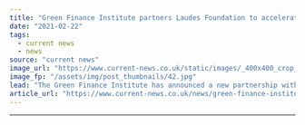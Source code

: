 ```yaml
---
title: "Green Finance Institute partners Laudes Foundation to accelerate built environment decarbonisation"
date: "2021-02-22"
tags: 
  - current news
  - news
source: "current news"
image_url: "https://www.current-news.co.uk/static/images/_400x400_crop_center-center/Thermostat-PickPik-NC.jpg"
image_fp: "/assets/img/post_thumbnails/42.jpg"
lead: "​The Green Finance Institute has announced a new partnership with the Laudes Foundation to accelerate the decarbonisation of the built environment."
article_url: "https://www.current-news.co.uk/news/green-finance-institute-partners-laudes-foundation-to-accelerate-built-environment-decarbonisation?utm_source=rss-feeds&utm_medium=rss&utm_campaign=rss"
---
```


---
